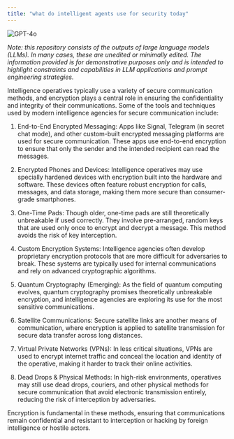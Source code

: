 ```yaml
---
title: "what do intelligent agents use for security today"
---
```

![GPT-4o](https://img.shields.io/badge/GPT--4o-3333FF?style=for-the-badge&logo=openai&logoColor=white)



*Note: this repository consists of the outputs of large language models (LLMs). In many cases, these are unedited or minimally edited. The information provided is for demonstrative purposes only and is intended to highlight constraints and capabilities in LLM applications and prompt engineering strategies.*


Intelligence operatives typically use a variety of secure communication methods, and encryption plays a central role in ensuring the confidentiality and integrity of their communications. Some of the tools and techniques used by modern intelligence agencies for secure communication include:

1. End-to-End Encrypted Messaging: Apps like Signal, Telegram (in secret chat mode), and other custom-built encrypted messaging platforms are used for secure communication. These apps use end-to-end encryption to ensure that only the sender and the intended recipient can read the messages.


2. Encrypted Phones and Devices: Intelligence operatives may use specially hardened devices with encryption built into the hardware and software. These devices often feature robust encryption for calls, messages, and data storage, making them more secure than consumer-grade smartphones.


3. One-Time Pads: Though older, one-time pads are still theoretically unbreakable if used correctly. They involve pre-arranged, random keys that are used only once to encrypt and decrypt a message. This method avoids the risk of key interception.


4. Custom Encryption Systems: Intelligence agencies often develop proprietary encryption protocols that are more difficult for adversaries to break. These systems are typically used for internal communications and rely on advanced cryptographic algorithms.


5. Quantum Cryptography (Emerging): As the field of quantum computing evolves, quantum cryptography promises theoretically unbreakable encryption, and intelligence agencies are exploring its use for the most sensitive communications.


6. Satellite Communications: Secure satellite links are another means of communication, where encryption is applied to satellite transmission for secure data transfer across long distances.


7. Virtual Private Networks (VPNs): In less critical situations, VPNs are used to encrypt internet traffic and conceal the location and identity of the operative, making it harder to track their online activities.


8. Dead Drops & Physical Methods: In high-risk environments, operatives may still use dead drops, couriers, and other physical methods for secure communication that avoid electronic transmission entirely, reducing the risk of interception by adversaries.



Encryption is fundamental in these methods, ensuring that communications remain confidential and resistant to interception or hacking by foreign intelligence or hostile actors.

